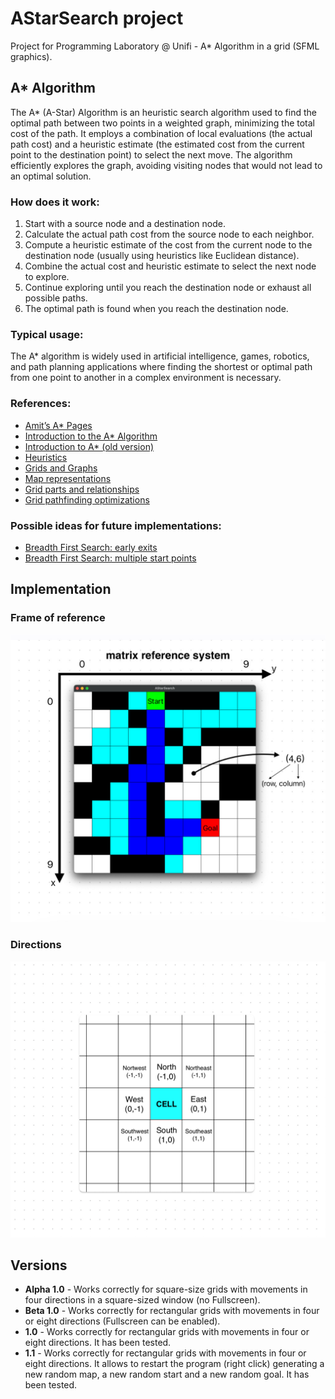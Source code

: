 # AStarSearch project

Project for Programming Laboratory @ Unifi - A* Algorithm in a grid (SFML graphics).

## A* Algorithm

The A* (A-Star) Algorithm is an heuristic search algorithm used to find the optimal path between two points in a weighted graph, minimizing the total cost of the path. 
It employs a combination of local evaluations (the actual path cost) and a heuristic estimate (the estimated cost from the current point to the destination point) to select the next move. 
The algorithm efficiently explores the graph, avoiding visiting nodes that would not lead to an optimal solution.

### How does it work:

1. Start with a source node and a destination node.
2. Calculate the actual path cost from the source node to each neighbor.
3. Compute a heuristic estimate of the cost from the current node to the destination node (usually using heuristics like Euclidean distance).
4. Combine the actual cost and heuristic estimate to select the next node to explore.
5. Continue exploring until you reach the destination node or exhaust all possible paths.
6. The optimal path is found when you reach the destination node.

### Typical usage:
    
The A* algorithm is widely used in artificial intelligence, games, robotics, and path planning applications where finding the shortest or optimal path from one point to another in a complex environment is necessary.

### References:

- [Amit’s A* Pages](http://theory.stanford.edu/~amitp/GameProgramming/) <!-- possible description -->
- [Introduction to the A* Algorithm](https://www.redblobgames.com/pathfinding/a-star/introduction.html#graphs) <!-- possible description -->
- [Introduction to A* (old version)](http://theory.stanford.edu/~amitp/GameProgramming/AStarComparison.html) <!-- possible description -->
- [Heuristics](http://theory.stanford.edu/~amitp/GameProgramming/Heuristics.html)
- [Grids and Graphs](https://www.redblobgames.com/pathfinding/grids/graphs.html) <!-- possible description -->
- [Map representations](http://theory.stanford.edu/~amitp/GameProgramming/MapRepresentations.html) <!-- possible description -->
- [Grid parts and relationships](https://www.redblobgames.com/grids/parts/) <!-- possible description -->
- [Grid pathfinding optimizations](https://www.redblobgames.com/pathfinding/grids/algorithms.html) <!-- possible description -->

### Possible ideas for future implementations:

- [Breadth First Search: early exits](https://www.redblobgames.com/pathfinding/early-exit/) <!-- possible description -->
- [Breadth First Search: multiple start points](https://www.redblobgames.com/pathfinding/distance-to-any/) <!-- possible description -->

## Implementation

### Frame of reference

![](resources/images/FrameOfReference.PNG) <!-- TODO -->

<!-- esempio di una cella all'interno della grid (sistema di riferimento matriciale) -->

### Directions

![](resources/images/Directions.PNG) <!-- TODO -->

<!-- vicini di una cella + directions -->

## Versions

- **Alpha 1.0** - Works correctly for square-size grids with movements in four directions in a square-sized window (no Fullscreen).
- **Beta 1.0** - Works correctly for rectangular grids with movements in four or eight directions (Fullscreen can be enabled).
- **1.0** - Works correctly for rectangular grids with movements in four or eight directions. It has been tested.
- **1.1** - Works correctly for rectangular grids with movements in four or eight directions. It allows to restart the program (right click) generating a new random map, a new random start and a new random goal. It has been tested.
